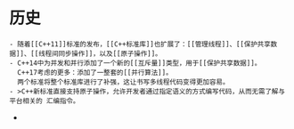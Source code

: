 # 历史
	- 随着[[C++11]]标准的发布，[[C++标准库]]也扩展了：[[管理线程]]、[[保护共享数据]]、[[线程间同步操作]]，以及[[原子操作]]。
	- C++14中为并发和并行添加了一个新的[[互斥量]]类型，用于[[保护共享数据]]。
	  C++17考虑的更多：添加了一整套的[[并行算法]]。
	  两个标准将整个标准库进行了补强，这让书写多线程代码变得更加容易。
	- >C++新标准直接支持原子操作，允许开发者通过指定语义的方式编写代码，从而无需了解与平台相关的 汇编指令。
-